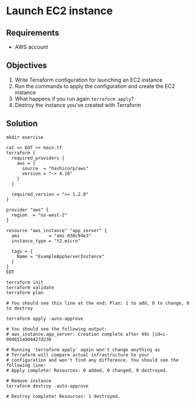 # Launch EC2 instance

## Requirements

* AWS account

## Objectives

1. Write Terraform configuration for launching an EC2 instance
2. Run the commands to apply the configuration and create the EC2 instance
3. What happens if you run again `terraform apply`?
4. Destroy the instance you've created with Terraform

## Solution

```
mkdir exercise

cat << EOT >> main.tf
terraform {
  required_providers {
    aws = {
      source  = "hashicorp/aws"
      version = "~> 4.16"
    }
  }

  required_version = ">= 1.2.0"
}

provider "aws" {
  region  = "us-west-2"
}

resource "aws_instance" "app_server" {
  ami           = "ami-830c94e3"
  instance_type = "t2.micro"

  tags = {
    Name = "ExampleAppServerInstance"
  }
}
EOT

terraform init
terraform validate
terraform plan

# You should see this line at the end: Plan: 1 to add, 0 to change, 0 to destroy

terraform apply -auto-approve

# You should see the following output:
# aws_instance.app_server: Creation complete after 49s [id=i-004651a9d4427d236

# Running 'terraform apply' again won't change anything as
# Terraform will compare actual infrastructure to your
# configuration and won't find any difference. You should see the following line:
# Apply complete! Resources: 0 added, 0 changed, 0 destroyed.

# Remove instance
terraform destroy -auto-approve

# Destroy complete! Resources: 1 destroyed.
```